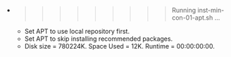* >>>>>>>>> Running inst-min-con-01-apt.sh ...
  * Set APT to use local repository first.
  * Set APT to skip installing recommended packages.
  * Disk size = 780224K. Space Used = 12K. Runtime = 00:00:00:00.
